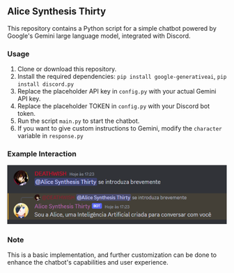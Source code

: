 ## Alice Synthesis Thirty

This repository contains a Python script for a simple chatbot powered by Google's Gemini large language model, integrated with Discord. 

### Usage

1. Clone or download this repository.
2. Install the required dependencies: `pip install google-generativeai`, `pip install discord.py`
3. Replace the placeholder API key in `config.py` with your actual Gemini API key.
4. Replace the placeholder TOKEN in `config.py` with your Discord bot token.
5. Run the script `main.py` to start the chatbot.
6. If you want to give custom instructions to Gemini, modify the `character` variable in `response.py`

### Example Interaction

![Example](https://github.com/DevByDEATHWISH/Alice/blob/master/Example.png)

### Note

This is a basic implementation, and further customization can be done to enhance the chatbot's capabilities and user experience.
